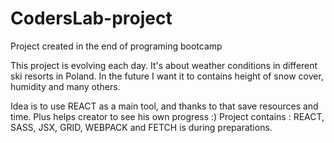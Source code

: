 # CodersLab-project
Project created in the end of programing bootcamp 

This project is evolving each day. It's about weather conditions in different ski resorts in Poland. In the future I want it to contains height of snow cover, humidity and many others. 

Idea is to use REACT as a main tool, and thanks to that save resources and time. Plus helps creator to see his own progress :) Project contains : REACT, SASS, JSX, GRID, WEBPACK and FETCH is during preparations.
